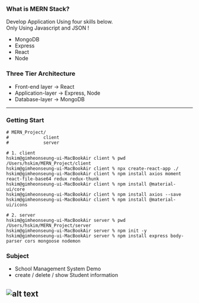 ### What is MERN Stack?
Develop Application Using four skills below.  
Only Using Javascript and JSON !
- MongoDB
- Express
- React
- Node  
  
  
### Three Tier Architecture
- Front-end layer -> React
- Application-layer -> Express, Node
- Database-layer -> MongoDB
---
  
  
### Getting Start
```
# MERN_Project/
#             client
#             server

# 1. client
hskim@gimheonseung-ui-MacBookAir client % pwd
/Users/hskim/MERN_Project/client
hskim@gimheonseung-ui-MacBookAir client % npx create-react-app ./
hskim@gimheonseung-ui-MacBookAir client % npm install axios moment react-file-base64 redux redux-thunk
hskim@gimheonseung-ui-MacBookAir client % npm install @material-ui/core
hskim@gimheonseung-ui-MacBookAir client % npm install axios --save
hskim@gimheonseung-ui-MacBookAir client % npm install @material-ui/icons

# 2. server
hskim@gimheonseung-ui-MacBookAir server % pwd
/Users/hskim/MERN_Project/server
hskim@gimheonseung-ui-MacBookAir server % npm init -y
hskim@gimheonseung-ui-MacBookAir server % npm install express body-parser cors mongoose nodemon
```
  
  
### Subject
- School Management System Demo
- create / delete / show Student information  
  
![alt text](https://user-images.githubusercontent.com/74658424/115144435-91ad1280-a087-11eb-84d5-467ed63be6ba.png)
---  
